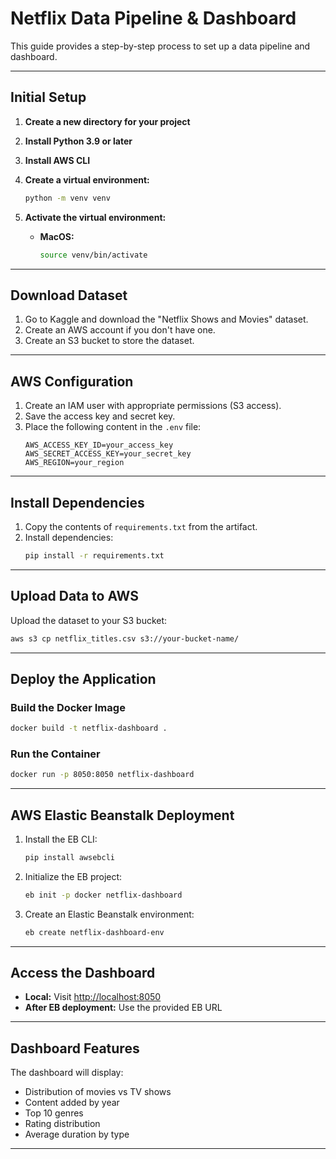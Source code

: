 # Netflix Data Pipeline & Dashboard

This guide provides a step-by-step process to set up a data pipeline and dashboard.

---

## Initial Setup

1. **Create a new directory for your project**
2. **Install Python 3.9 or later**
3. **Install AWS CLI**
4. **Create a virtual environment:**
    ```bash
    python -m venv venv
    ```
5. **Activate the virtual environment:**

    - **MacOS:**
      ```bash
      source venv/bin/activate
      ```

---

## Download Dataset

1. Go to Kaggle and download the "Netflix Shows and Movies" dataset.
2. Create an AWS account if you don't have one.
3. Create an S3 bucket to store the dataset.

---

## AWS Configuration

1. Create an IAM user with appropriate permissions (S3 access).
2. Save the access key and secret key.
3. Place the following content in the `.env` file:
    ```env
    AWS_ACCESS_KEY_ID=your_access_key
    AWS_SECRET_ACCESS_KEY=your_secret_key
    AWS_REGION=your_region
    ```

---

## Install Dependencies

1. Copy the contents of `requirements.txt` from the artifact.
2. Install dependencies:
    ```bash
    pip install -r requirements.txt
    ```

---

## Upload Data to AWS

Upload the dataset to your S3 bucket:
```bash
aws s3 cp netflix_titles.csv s3://your-bucket-name/
```

---

## Deploy the Application

### Build the Docker Image
```bash
docker build -t netflix-dashboard .
```

### Run the Container
```bash
docker run -p 8050:8050 netflix-dashboard
```

---

## AWS Elastic Beanstalk Deployment

1. Install the EB CLI:
    ```bash
    pip install awsebcli
    ```
2. Initialize the EB project:
    ```bash
    eb init -p docker netflix-dashboard
    ```
3. Create an Elastic Beanstalk environment:
    ```bash
    eb create netflix-dashboard-env
    ```

---

## Access the Dashboard

- **Local:** Visit [http://localhost:8050](http://localhost:8050)
- **After EB deployment:** Use the provided EB URL

---

## Dashboard Features

The dashboard will display:

- Distribution of movies vs TV shows
- Content added by year
- Top 10 genres
- Rating distribution
- Average duration by type

---

